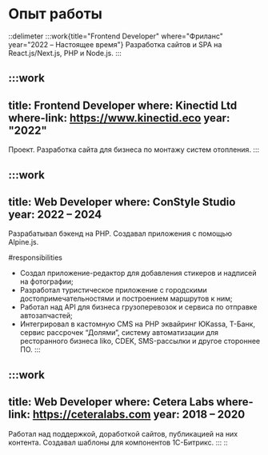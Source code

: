 # Опыт работы

::delimeter
  :::work{title="Frontend Developer" where="Фриланс" year="2022 – Настоящее время"}
  Разработка сайтов и SPA на React.js/Next.js, PHP и Node.js.
  :::

  :::work
  ---
  title: Frontend Developer
  where: Kinectid Ltd
  where-link: https://www.kinectid.eco
  year: "2022"
  ---
  Проект. Разработка сайта для бизнеса по монтажу систем отопления.
  :::

  :::work
  ---
  title: Web Developer
  where: ConStyle Studio
  year: 2022 – 2024
  ---
  Разрабатывал бэкенд на PHP. Создавал приложения с помощью Alpine.js.
  
  #responsibilities
  - Создал приложение-редактор для добавления стикеров и надписей на фотографии;
  - Разработал туристическое приложение с городскими достопримечательностями и построением маршрутов к ним;
  - Работал над API для бизнеса грузоперевозок и сервиса по отправке автозапчастей;
  - Интегрировал в кастомную CMS на PHP эквайринг ЮKassa, T-Банк, сервис рассрочек “Долями”, систему автоматизации для ресторанного бизнеса Iiko, CDEK, SMS-рассылки и другое стороннее ПО.
  :::

  :::work
  ---
  title: Web Developer
  where: Cetera Labs
  where-link: https://ceteralabs.com
  year: 2018 – 2020
  ---
  Работал над поддержкой, доработкой сайтов, публикацией на них контента. Создавал шаблоны для компонентов 1С-Битрикс.
  :::
::